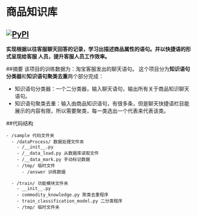 # 商品知识库

[![PyPI](https://img.shields.io/pypi/pyversions/Django.svg)]()
---

**实现根据以往客服聊天回答的记录，学习出描述商品属性的语句。并以快捷语的形式呈现给客服 人员，提升客服人员工作效率。**

##摘要
该项目的训练数据为：淘宝客服发出的聊天语句。
这个项目分为**知识语句分类器**和**知识语句聚类去重**两个部分完成：
* 知识语句分类器：一个二分类器，输入聊天语句，输出所有关于商品知识聊天语句。
* 知识语句聚类去重：输入由商品知识语句，有很多条，但是聊天快捷语栏目能展示的内容有限，所以需要聚类，每一类选出一个代表来代表该类。

##代码结构

```
- /sample 代码文件夹
  - /dataProcess/ 数据处理文件夹
    - /__init__.py
    - /__data_load.py 从数据库读取文件
    - /__data_mark.py 手动标记数据
    - /tmp/ 临时文件
      - /answer 训练数据
      
  - /train/ 功能模块文件夹 
    - __init__.py
    - commodity_knowledge.py 聚类去重程序
    - train_classification_model.py 二分类程序
    - /tmp/ 临时文件夹
```





